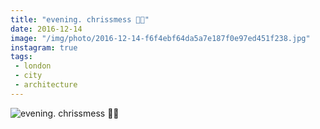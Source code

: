 ```yaml
---
title: "evening. chrissmess 🌃🎄"
date: 2016-12-14
image: "/img/photo/2016-12-14-f6f4ebf64da5a7e187f0e97ed451f238.jpg"
instagram: true
tags:
 - london
 - city
 - architecture
---
```


![evening. chrissmess 🌃🎄](/img/photo/2016-12-14-f6f4ebf64da5a7e187f0e97ed451f238.jpg)
